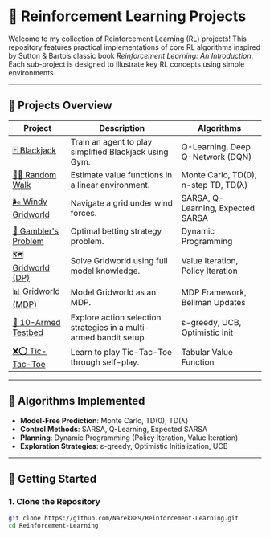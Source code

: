 # 🤖 Reinforcement Learning Projects

Welcome to my collection of Reinforcement Learning (RL) projects! This repository features practical implementations of core RL algorithms inspired by Sutton & Barto’s classic book *Reinforcement Learning: An Introduction*. Each sub-project is designed to illustrate key RL concepts using simple environments.

---

## 📁 Projects Overview

| Project | Description | Algorithms |
|--------|-------------|------------|
| [🃏 Blackjack](./blackjack) | Train an agent to play simplified Blackjack using Gym. | Q-Learning, Deep Q-Network (DQN) |
| [🚶‍♂️ Random Walk](./random-walk) | Estimate value functions in a linear environment. | Monte Carlo, TD(0), n-step TD, TD(λ) |
| [🌬️ Windy Gridworld](./windy-gridworld) | Navigate a grid under wind forces. | SARSA, Q-Learning, Expected SARSA |
| [🎰 Gambler's Problem](./gambler-problem) | Optimal betting strategy problem. | Dynamic Programming |
| [🗺️ Gridworld (DP)](./gridworld-dp) | Solve Gridworld using full model knowledge. | Value Iteration, Policy Iteration |
| [📊 Gridworld (MDP)](./gridworld-mdp) | Model Gridworld as an MDP. | MDP Framework, Bellman Updates |
| [🎯 10-Armed Testbed](./ten-armed-testbed) | Explore action selection strategies in a multi-armed bandit setup. | ε-greedy, UCB, Optimistic Init |
| [❌⭕ Tic-Tac-Toe](./tic-tac-toe) | Learn to play Tic-Tac-Toe through self-play. | Tabular Value Function |

---

## 🧠 Algorithms Implemented

- **Model-Free Prediction**: Monte Carlo, TD(0), TD(λ)
- **Control Methods**: SARSA, Q-Learning, Expected SARSA
- **Planning**: Dynamic Programming (Policy Iteration, Value Iteration)
- **Exploration Strategies**: ε-greedy, Optimistic Initialization, UCB

---

## 🚀 Getting Started

### 1. Clone the Repository

```bash
git clone https://github.com/Narek889/Reinforcement-Learning.git
cd Reinforcement-Learning
